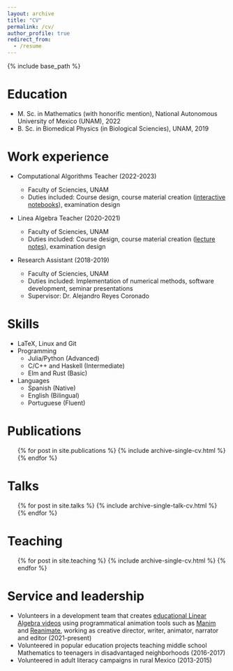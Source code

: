 ```yaml
---
layout: archive
title: "CV"
permalink: /cv/
author_profile: true
redirect_from:
  - /resume
---
```


{% include base_path %}

Education
======
* M. Sc. in Mathematics (with honorific mention), National Autonomous University of Mexico (UNAM), 2022
* B. Sc. in Biomedical Physics (in Biological Sciencies), UNAM, 2019

Work experience
======
* Computational Algorithms Teacher (2022-2023)
  * Faculty of Sciencies, UNAM
  * Duties included: Course design, course material creation ([interactive notebooks](https://github.com/dabnciencias/AC)), examination design

* Linea Algebra Teacher (2020-2021)
  * Faculty of Sciencies, UNAM
  * Duties included: Course design, course material creation ([lecture notes](https://github.com/dabnciencias/AL/blob/master/Notas/apuntes.pdf)), examination design

* Research Assistant (2018-2019)
  * Faculty of Sciencies, UNAM
  * Duties included: Implementation of numerical methods, software development, seminar presentations
  * Supervisor: Dr. Alejandro Reyes Coronado

Skills
======
* LaTeX, Linux and Git
* Programming
  * Julia/Python (Advanced)
  * C/C++ and Haskell (Intermediate)
  * Elm and Rust (Basic)
* Languages
  * Spanish (Native)
  * English (Bilingual)
  * Portuguese (Fluent)
  
Publications
======
  <ul>{% for post in site.publications %}
    {% include archive-single-cv.html %}
  {% endfor %}</ul>
  
Talks
======
  <ul>{% for post in site.talks %}
    {% include archive-single-talk-cv.html %}
  {% endfor %}</ul>
  
Teaching
======
  <ul>{% for post in site.teaching %}
    {% include archive-single-cv.html %}
  {% endfor %}</ul>
  
Service and leadership
======
* Volunteers in a development team that creates [educational Linear Algebra videos](https://www.youtube.com/watch?v=-VJ7h8-GbHU&list=PL91agCMqt_mfPlTgR8zmguMZIpGV0Jflj) using programmatical animation tools such as [Manim](https://www.manim.community/) and [Reanimate](https://reanimate.github.io/), working as creative director, writer, animator, narrator and editor (2021-present)
* Volunteered in popular education projects teaching middle school Mathematics to teenagers in disadvantaged neighborhoods (2016-2017)
* Volunteered in adult literacy campaigns in rural Mexico (2013-2015)
